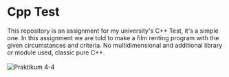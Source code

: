 # Cpp Test
This repository is an assignment for my university's C++ Test, it's a simple one. In this assignment we are told to make a film renting program with the given circumstances and criteria. No multidimensional and additional library or module used, classic pure C++.<br><br>
![Praktikum 4-4](https://user-images.githubusercontent.com/40969170/179357245-e2b430e0-bac7-4588-b4cd-f6608ed28377.jpg)
